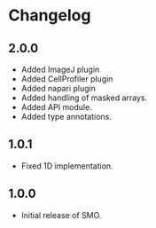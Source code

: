 # Changelog

## 2.0.0

- Added ImageJ plugin
- Added CellProfiler plugin
- Added napari plugin
- Added handling of masked arrays.
- Added API module.
- Added type annotations.

## 1.0.1

- Fixed 1D implementation.

## 1.0.0

- Initial release of SMO.
